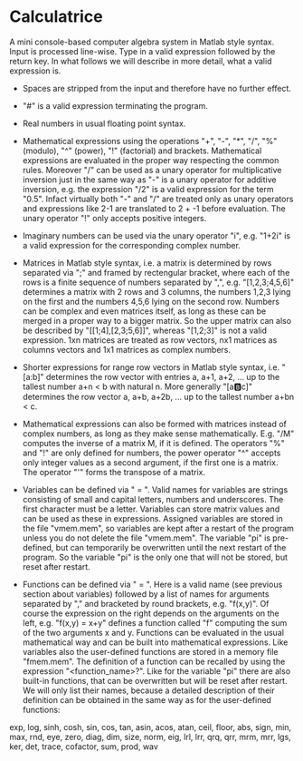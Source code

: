 # Calculatrice

A mini console-based computer algebra system in Matlab style syntax. Input is processed line-wise. Type in a valid expression followed by the return key. In what follows we will describe in more detail, what a valid expression is. 

- Spaces are stripped from the input and therefore have no further effect.

- "#" is a valid expression terminating the program.

- Real numbers in usual floating point syntax.

- Mathematical expressions using the operations "+", "-", "*", "/", "%" (modulo), "^" (power), "!" (factorial) and brackets. Mathematical expressions are evaluated in the proper way respecting the common rules. Moreover "/" can be used as a unary operator for multiplicative inversion just in the same way as "-" is a unary operator for additive inversion, e.g. the expression "/2" is a valid expression for the term "0.5". Infact virtually both "-" and "/" are treated only as unary operators and expressions like 2-1 are translated to 2 + -1 before evaluation. The unary operator "!" only accepts positive integers.

- Imaginary numbers can be used via the unary operator "i", e.g. "1+2i" is a valid expression for the corresponding complex number.

- Matrices in Matlab style syntax, i.e. a matrix is determined by rows separated via ";" and framed by rectengular bracket, where each of the rows is a finite sequence of numbers separated by ",", e.g. "[1,2,3;4,5,6]" determines a matrix with 2 rows and 3 columns, the numbers 1,2,3 lying on the first and the numbers 4,5,6 lying on the second row. Numbers can be complex and even matrices itself, as long as these can be merged in a proper way to a bigger matrix. So the upper matrix can also be described by "[[1;4],[2,3;5,6]]", whereas "[1,2;3]" is not a valid expression. 1xn matrices are treated as row vectors, nx1 matrices as columns vectors and 1x1 matrices as complex numbers.

- Shorter expressions for range row vectors in Matlab style syntax, i.e. "[a:b]" determines the row vector with entries a, a+1, a+2, ... up to the tallest number a+n < b with natural n. More generally "[a:b:c]" determines the row vector a, a+b, a+2b, ... up to the tallest number a+bn < c.

- Mathematical expressions can also be formed with matrices instead of complex numbers, as long as they make sense mathematically. E.g. "/M" computes the inverse of a matrix M, if it is defined. The operators "%" and "!" are only defined for numbers, the power operator "^" accepts only integer values as a second argument, if the first one is a matrix. The operator "'" forms the transpose of a matrix.

- Variables can be defined via "<name> = <expression>". Valid names for variables are strings consisting of small and capital letters, numbers and underscores. The first character must be a letter. Variables can store matrix values and can be used as these in expressions. Assigned variables are stored in the file "vmem.mem", so variables are kept after a restart of the program unless you do not delete the file "vmem.mem". The variable "pi" is pre-defined, but can temporarily be overwritten until the next restart of the program. So the variable "pi" is the only one that will not be stored, but reset after restart. 

- Functions can be defined via "<function> = <expression>". Here <function> is a valid name (see previous section about variables) followed by a list of names for arguments separated by "," and bracketed by round brackets, e.g. "f(x,y)". Of course the expression on the right depends on the arguments on the left, e.g. "f(x,y) = x+y" defines a function called "f" computing the sum of the two arguments x and y. Functions can be evaluated in the usual mathematical way and can be built into mathematical expressions. Like variables also the user-defined functions are stored in a memory file "fmem.mem". The definition of a function can be recalled by using the expression "<function_name>?". Like for the variable "pi" there are also built-in functions, that can be overwritten but will be reset after restart. We will only list their names, because a detailed description of their definition can be obtained in the same way as for the user-defined functions:

exp, log, sinh, cosh, sin, cos, tan, asin, acos, atan, ceil, floor, abs, sign, min, max, rnd, eye, zero, diag, dim, size, norm, eig, lrl, lrr, qrq, qrr, mrm, mrr, lgs, ker, det, trace, cofactor, sum, prod, wav